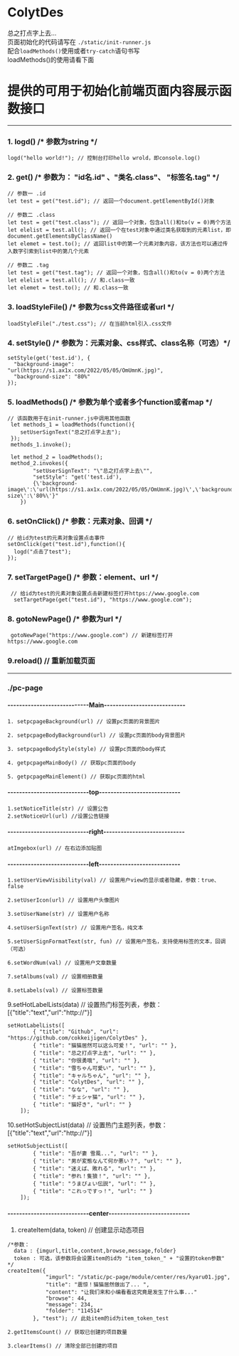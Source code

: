 # ColytDes
总之打点字上去...<br>
页面初始化的代码请写在 `./static/init-runner.js`<br>
配合`loadMethods()`使用或者`try-catch`语句书写<br>
loadMethods()的使用请看下面
# 提供的可用于初始化前端页面内容展示函数接口

***
### 1. logd() /* 参数为string */
```
logd("hello world!"); // 控制台打印hello wrold，即console.log()
```
### 2. get()  /* 参数为： "id名.id" 、"类名.class"、 "标签名.tag" */
```
// 参数一 .id
let test = get("test.id"); // 返回一个document.getElementById()对象
```
```
// 参数二 .class
let test = get("test.class"); // 返回一个对象，包含all()和to(v = 0)两个方法
let elelist = test.all(); // 返回一个在test对象中通过类名获取到的元素list，即document.getElementsByClassName()
let elemet = test.to(); // 返回list中的第一个元素对象内容，该方法也可以通过传入数字引索到list中的第几个元素
```
```
// 参数二 .tag
let test = get("test.tag"); // 返回一个对象，包含all()和to(v = 0)两个方法
let elelist = test.all(); // 和.class一致
let elemet = test.to(); // 和.class一致
```
### 3. loadStyleFile() /* 参数为css文件路径或者url */
```
loadStyleFile("./test.css"); // 在当前html引入.css文件
```
### 4. setStyle() /* 参数为：元素对象、css样式、class名称（可选）*/
```
setStyle(get('test.id'), {
  "background-image": "url(https://s1.ax1x.com/2022/05/05/OmUmnK.jpg)",
  "background-size": "80%"
});
```
### 5. loadMethods()  /* 参数为单个或者多个function或者map */
```
// 该函数用于在init-runner.js中调用其他函数
 let methods_1 = loadMethods(function(){
    setUserSignText("总之打点字上去");
 });
 methods_1.invoke();

 let method_2 = loadMethods();
 method_2.invokes({
        "setUserSignText": "\"总之打点字上去\"",
        "setStyle": "get('test.id'),
        {\'background-image\':\'url(https://s1.ax1x.com/2022/05/05/OmUmnK.jpg)\',\'background-size\':\'80%\'}"
    })
```
### 6. setOnClick() /* 参数：元素对象、回调 */
```
// 给id为test的元素对象设置点击事件
setOnClick(get("test.id"),function(){
  logd("点击了test");
});
```
### 7. setTargetPage() /* 参数：element、url */
```
 // 给id为test的元素对象设置点击新建标签打开https://www.google.com
  setTargetPage(get("test.id"), "https://www.google.com");
```
### 8. gotoNewPage() /* 参数为url */
```
 gotoNewPage("https://www.google.com") // 新建标签打开https://www.google.com
```
### 9.reload() // 重新加载页面
***
### ./pc-page
#### ----------------------------Main----------------------------
```
1. setpcpageBackground(url) // 设置pc页面的背景图片
```
```
2. setpcpageBodyBackground(url) // 设置pc页面的body背景图片
```
```
3. setpcpageBodyStyle(style) // 设置pc页面的body样式
```
```
4. getpcpageMainBody() // 获取pc页面的body
```
```
5. getpcpageMainElement() // 获取pc页面的html
```
#### ----------------------------top----------------------------
```
1.setNoticeTitle(str) // 设置公告
2.setNoticeUrl(url) //设置公告链接
```
#### ----------------------------right----------------------------
```
atImgebox(url) // 在右边添加贴图 
```
#### ----------------------------left----------------------------
```
1.setUserViewVisibility(val) // 设置用户view的显示或者隐藏，参数：true、false
```
```
2.setUserIcon(url) // 设置用户头像图片
```
```
3.setUserName(str) // 设置用户名称
```
```
4.setUserSignText(str) // 设置用户签名，纯文本
```
```
5.setUserSignFormatText(str, fun) // 设置用户签名，支持使用标签的文本，回调（可选）
```
```
6.setWordNum(val) // 设置用户文章数量
```
```
7.setAlbums(val) // 设置相册数量
```
```
8.setLabels(val) // 设置标签数量
```
9.setHotLabelLists(data) // 设置热门标签列表，参数：[{"title":"text","url":"http://"}]
```
setHotLabelLists([
        { "title": "Github", "url": "https://github.com/cokkeijigen/ColytDes" },
        { "title": "猫猫居然可以这么可爱！", "url": "" },
        { "title": "总之打点字上去", "url": "" },
        { "title": "你很勇哦", "url": "" },
        { "title": "雪ちゃん可愛い", "url": "" },
        { "title": "キャルちゃん", "url": "" },
        { "title": "ColytDes", "url": "" },
        { "title": "なな", "url": "" },
        { "title": "チェシャ猫", "url": "" },
        { "title": "猫好き", "url": "" }
    ]);
```
10.setHotSubjectList(data) // 设置热门主题列表，参数：[{"title":"text","url":"http://"}]
```
setHotSubjectList([
        { "title": "吾が妻 雪風...", "url": "" },
        { "title": "男が変態なんて何か悪い？", "url": "" },
        { "title": "迷えば、敗れる", "url": "" },
        { "title": "参れ！隻狼！", "url": "" },
        { "title": "うまぴょい伝説", "url": "" },
        { "title": "これっですっ！", "url": "" }
    ]);
```
#### ----------------------------center----------------------------
1. createItem(data, token) // 创建显示动态项目
```
/*参数：
  data : {imgurl,title,content,browse,message,folder}
  token : 可选，该参数将会设置item的id为 "item_token_" + "设置的token参数"
*/
createItem({
            "imgurl": "/static/pc-page/module/center/res/kyaru01.jpg",
            "title": "震惊！猫猫居然做出了... ",
            "content": "让我们来和小编看看这究竟是发生了什么事..."
            "browse": 44,
            "message": 234,
            "folder": "114514"
        }, "test"); // 此处item的id为item_token_test
```
```
2.getItemsCount() // 获取已创建的项目数量
```
```
3.clearItems() // 清除全部已创建的项目
```
